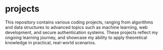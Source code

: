 # projects

This repository contains various coding projects, ranging from algorithms and data structures to advanced topics such as machine learning, web development, and secure authentication systems. These projects reflect my ongoing learning journey, and showcase my ability to apply theoretical knowledge in practical, real-world scenarios.
